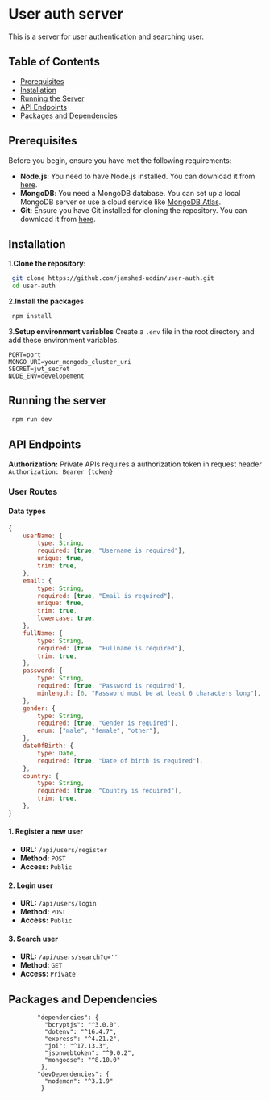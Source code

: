 # User auth server

This is a server for user authentication and searching user.

## Table of Contents

- [Prerequisites](#prerequisites)
- [Installation](#installation)
- [Running the Server](#running-the-server)
- [API Endpoints](#api-endpoints)
- [Packages and Dependencies](#packages-and-dependencies)

## Prerequisites

Before you begin, ensure you have met the following requirements:

- **Node.js**: You need to have Node.js installed. You can download it from [here](https://nodejs.org/).
- **MongoDB**: You need a MongoDB database. You can set up a local MongoDB server or use a cloud service like [MongoDB Atlas](https://www.mongodb.com/cloud/atlas).
- **Git**: Ensure you have Git installed for cloning the repository. You can download it from [here](https://git-scm.com/).

## Installation

1.**Clone the repository:**

```bash
 git clone https://github.com/jamshed-uddin/user-auth.git
 cd user-auth
```

2.**Install the packages**

```bash
 npm install
```

3.**Setup environment variables**
Create a `.env` file in the root directory and add these environment variables.

```env
PORT=port
MONGO_URI=your_mongodb_cluster_uri
SECRET=jwt_secret
NODE_ENV=developement
```

## Running the server

```bash
 npm run dev
```

## API Endpoints

**Authorization:** Private APIs requires a authorization token in request header
`Authorization: Bearer {token}`

### User Routes

#### Data types

```javascript
{
    userName: {
        type: String,
        required: [true, "Username is required"],
        unique: true,
        trim: true,
    },
    email: {
        type: String,
        required: [true, "Email is required"],
        unique: true,
        trim: true,
        lowercase: true,
    },
    fullName: {
        type: String,
        required: [true, "Fullname is required"],
        trim: true,
    },
    password: {
        type: String,
        required: [true, "Password is required"],
        minlength: [6, "Password must be at least 6 characters long"],
    },
    gender: {
        type: String,
        required: [true, "Gender is required"],
        enum: ["male", "female", "other"],
    },
    dateOfBirth: {
        type: Date,
        required: [true, "Date of birth is required"],
    },
    country: {
        type: String,
        required: [true, "Country is required"],
        trim: true,
    },
}
```

#### 1. Register a new user

- **URL:** `/api/users/register`
- **Method:** `POST`
- **Access:** `Public`

#### 2. Login user

- **URL:** `/api/users/login`
- **Method:** `POST`
- **Access:** `Public`

#### 3. Search user

- **URL:** `/api/users/search?q=''`
- **Method:** `GET`
- **Access:** `Private`

## Packages and Dependencies

```env
        "dependencies": {
          "bcryptjs": "^3.0.0",
          "dotenv": "^16.4.7",
          "express": "^4.21.2",
          "joi": "^17.13.3",
          "jsonwebtoken": "^9.0.2",
          "mongoose": "^8.10.0"
         },
        "devDependencies": {
          "nodemon": "^3.1.9"
         }
```
